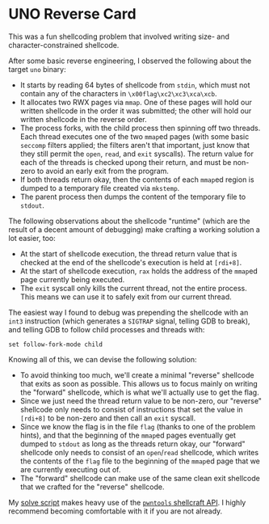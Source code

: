 # UNO Reverse Card

This was a fun shellcoding problem that involved writing size- and character-constrained shellcode.

After some basic reverse engineering, I observed the following about the target `uno` binary:

* It starts by reading 64 bytes of shellcode from `stdin`, which must not contain any of the characters in `\x00flag\xc2\xc3\xca\xcb`.
* It allocates two RWX pages via `mmap`. One of these pages will hold our written shellcode in the order it was submitted; the other will hold our written shellcode in the reverse order.
* The process forks, with the child process then spinning off two threads. Each thread executes one of the two `mmap`ed pages (with some basic `seccomp` filters applied; the filters aren't that important, just know that they still permit the `open`, `read`, and `exit` syscalls). The return value for each of the threads is checked upong their return, and must be non-zero to avoid an early exit from the program.
* If both threads return okay, then the contents of each `mmap`ed region is dumped to a temporary file created via `mkstemp`.
* The parent process then dumps the content of the temporary file to `stdout`.

The following observations about the shellcode "runtime" (which are the result of a decent amount of debugging) make crafting a working solution a lot easier, too:

* At the start of shellcode execution, the thread return value that is checked at the end of the shellcode's execution is held at `[rdi+8]`.
* At the start of shellcode execution, `rax` holds the address of the `mmap`ed page currently being executed.
* The `exit` syscall only kills the current thread, not the entire process. This means we can use it to safely exit from our current thread.

The easiest way I found to debug was prepending the shellcode with an `int3` instruction (which generates a `SIGTRAP` signal, telling GDB to break), and telling GDB to follow child processes and threads with:

```gdb
set follow-fork-mode child
```

Knowing all of this, we can devise the following solution:

* To avoid thinking too much, we'll create a minimal "reverse" shellcode that exits as soon as possible. This allows us to focus mainly on writing the "forward" shellcode, which is what we'll actually use to get the flag.
* Since we just need the thread return value to be non-zero, our "reverse" shellcode only needs to consist of instructions that set the value in `[rdi+8]` to be non-zero and then call an `exit` syscall.
* Since we know the flag is in the file `flag` (thanks to one of the problem hints), and that the beginning of the `mmap`ed pages eventually get dumped to `stdout` as long as the threads return okay, our "forward" shellcode only needs to consist of an `open`/`read` shellcode, which writes the contents of the `flag` file to the beginning of the `mmap`ed page that we are currently executing out of.
* The "forward" shellcode can make use of the same clean exit shellcode that we crafted for the "reverse" shellcode.

My [solve script](./solve.py) makes heavy use of the [`pwntools` shellcraft API](https://docs.pwntools.com/en/stable/shellcraft.html). I highly recommend becoming comfortable with it if you are not already.
